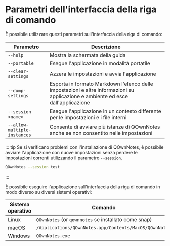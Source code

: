# Parametri dell'interfaccia della riga di comando

È possibile utilizzare questi parametri sull'interfaccia della riga di comando:

| Parametro                    | Descrizione                                                                                                                       |
| ---------------------------- | --------------------------------------------------------------------------------------------------------------------------------- |
| `--help`                     | Mostra la schermata della guida                                                                                                   |
| `--portable`                 | Esegue l'applicazione in modalità portatile                                                                                       |
| `--clear-settings`           | Azzera le impostazioni e avvia l'applicazione                                                                                     |
| `--dump-settings`            | Esporta in formato Markdown l'elenco delle impostazioni e altre informazioni su applicazione e ambiente ed esce dall'applicazione |
| `--session <name>`     | Esegue l'applicazione in un contesto differente per le impostazioni e i file interni                                              |
| `--allow-multiple-instances` | Consente di avviare più istanze di QOwnNotes anche se non consentito nelle impostazioni                                           |

::: tip
Se si verificano problemi con l'installazione di QOwnNotes, è possibile avviare l'applicazione con nuove impostazioni senza perdere le impostazioni correnti utilizzando il parametro `--session`.

```bash
QOwnNotes --session test
```
:::

È possibile eseguire l'applicazione sull'interfaccia della riga di comando in modo diverso su diversi sistemi operativi:

| Sistema operativo | Comando                                                |
| ----------------- | ------------------------------------------------------ |
| Linux             | `QOwnNotes` (or `qownnotes` se installato come snap)   |
| macOS             | `/Applications/QOwnNotes.app/Contents/MacOS/QOwnNotes` |
| Windows           | `QOwnNotes.exe`                                        |
